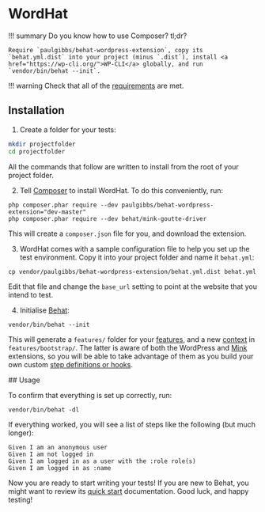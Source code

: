 # WordHat

!!! summary
    Do you know how to use Composer? tl;dr?

    Require `paulgibbs/behat-wordpress-extension`, copy its `behat.yml.dist` into your project (minus `.dist`), install <a href="https://wp-cli.org/">WP-CLI</a> globally, and run `vendor/bin/behat --init`.

!!! warning
    Check that all of the [requirements](requirements.md) are met.


## Installation

1) Create a folder for your tests:

```Bash
mkdir projectfolder
cd projectfolder
```

All the commands that follow are written to install from the root of your project folder.


2) Tell [Composer](https://getcomposer.org/) to install WordHat. To do this conveniently, run:

```Shell
php composer.phar require --dev paulgibbs/behat-wordpress-extension="dev-master"
php composer.phar require --dev behat/mink-goutte-driver
```

This will create a `composer.json` file for you, and download the extension.


3) WordHat comes with a sample configuration file to help you set up the test environment. Copy it into your project folder and name it `behat.yml`:

```Shell
cp vendor/paulgibbs/behat-wordpress-extension/behat.yml.dist behat.yml
```

Edit that file and change the `base_url` setting to point at the website that you intend to test.


4) Initialise [Behat](http://behat.org):

```Shell
vendor/bin/behat --init
```

This will generate a `features/` folder for your [features](http://docs.behat.org/en/latest/user_guide/features_scenarios.html#features), and a new [context](http://docs.behat.org/en/latest/user_guide/context.html) in `features/bootstrap/`. The latter is aware of both the WordPress and [Mink](https://github.com/Behat/MinkExtension) extensions, so you will be able to take advantage of them as you build your own custom [step definitions or hooks](http://docs.behat.org/en/latest/user_guide/writing_scenarios.html).


## Usage

To confirm that everything is set up correctly, run:

```Shell
vendor/bin/behat -dl
```

If everything worked, you will see a list of steps like the following (but much longer):

```Gherkin
Given I am an anonymous user
Given I am not logged in
Given I am logged in as a user with the :role role(s)
Given I am logged in as :name
```

Now you are ready to start writing your tests! If you are new to Behat, you might want to review its [quick start](http://behat.org/en/latest/quick_start.html#example) documentation. Good luck, and happy testing!
